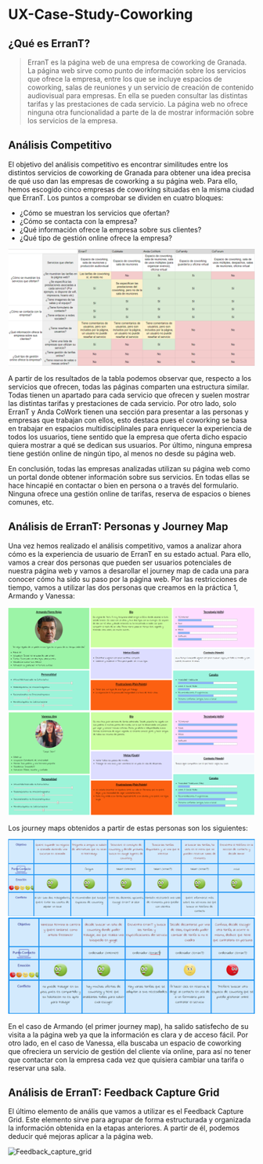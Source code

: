 # UX-Case-Study-Coworking
## ¿Qué es ErranT?
> ErranT es la página web de una empresa de coworking de Granada. La página web sirve como punto de información sobre los servicios que ofrece la empresa, entre los que se incluye espacios de coworking, salas de reuniones y un servicio de creación de contenido audiovisual para empresas. En ella se pueden consultar las distintas tarifas y las prestaciones de cada servicio. La página web no ofrece ninguna otra funcionalidad a parte de la de mostrar información sobre los servicios de la empresa.
## Análisis Competitivo
El objetivo del análisis competitivo es encontrar similitudes entre los distintos servicios de coworking de Granada para obtener una idea precisa de qué uso dan las empresas de coworking a su página web. Para ello, hemos escogido cinco empresas de coworking situadas en la misma ciudad que ErranT. Los puntos a comprobar se dividen en cuatro bloques:
* ¿Cómo se muestran los servicios que ofertan?
* ¿Cómo se contacta con la empresa?
* ¿Qué información ofrece la empresa sobre sus clientes?
* ¿Qué tipo de gestión online ofrece la empresa?

![Análisis_competitivo](img/analisis_competitivo.png)

A partir de los resultados de la tabla podemos observar que, respecto a los servicios que ofrecen, todas las páginas comparten una estructura similar. Todas tienen un apartado para cada servicio que ofrecen y suelen mostrar las distintas tarifas y prestaciones de cada servicio. Por otro lado, solo ErranT y Anda CoWork tienen una sección para presentar a las personas y empresas que trabajan con ellos, esto destaca pues el coworking se basa en trabajar en espacios multidisciplinales para enriquecer la experiencia de todos los usuarios, tiene sentido que la empresa que oferta dicho espacio quiera mostrar a qué se dedican sus usuarios. Por último, ninguna empresa tiene gestión online de ningún tipo, al menos no desde su página web.

En conclusión, todas las empresas analizadas utilizan su página web como un portal donde obtener información sobre sus servicios. En todas ellas se hace hincapié en contactar o bien en persona o a través del formulario. Ninguna ofrece una gestión online de tarifas, reserva de espacios o bienes comunes, etc.

## Análisis de ErranT: Personas y Journey Map
Una vez hemos realizado el análisis competitivo, vamos a analizar ahora cómo es la experiencia de usuario de ErranT en su estado actual. Para ello, vamos a crear dos personas que pueden ser usuarios potenciales de nuestra página web y vamos a desarollar el journey map de cada una para conocer cómo ha sido su paso por la página web. Por las restricciones de tiempo, vamos a utilizar las dos personas que creamos en la práctica 1, Armando y Vanessa:

![Persona_1](img/persona1.png)
![Persona_2](img/persona2.png)

Los journey maps obtenidos a partir de estas personas son los siguientes:

![Journey_Map_1](img/journey1.png)
![Journey_Map_2](img/journey2.png)

En el caso de Armando (el primer journey map), ha salido satisfecho de su visita a la página web ya que la información es clara y de acceso fácil. Por otro lado, en el caso de Vanessa, ella buscaba un espacio de coworking que ofreciera un servicio de gestión del cliente vía online, para así no tener que contactar con la empresa cada vez que quisiera cambiar una tarifa o reservar una sala.

## Análisis de ErranT: Feedback Capture Grid
El último elemento de anális que vamos a utilizar es el Feedback Capture Grid. Este elemento sirve para agrupar de forma estructurada y organizada la información obtenida en la etapas anteriores. A partir de él, podemos deducir qué mejoras aplicar a la página web.

![Feedback_capture_grid](img/FBC.png)


